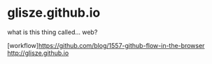 glisze.github.io
================

what is this thing called...  web?


[workflow]https://github.com/blog/1557-github-flow-in-the-browser
http://glisze.github.io
